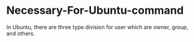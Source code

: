 # Necessary-For-Ubuntu-command
In Ubuntu, there are three type division for user which are owner, group, and others.
